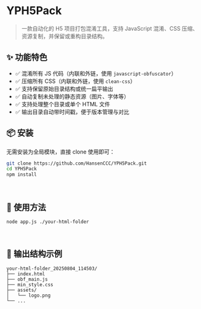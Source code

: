 # YPH5Pack

> 一款自动化的 H5 项目打包混淆工具，支持 JavaScript 混淆、CSS 压缩、资源复制，并保留或重构目录结构。

## ✨ 功能特色

- ✅ 混淆所有 JS 代码（内联和外链，使用 `javascript-obfuscator`）
- ✅ 压缩所有 CSS（内联和外链，使用 `clean-css`）
- ✅ 支持保留原始目录结构或统一扁平输出
- ✅ 自动复制未处理的静态资源（图片、字体等）
- ✅ 支持处理整个目录或单个 HTML 文件
- ✅ 输出目录自动带时间戳，便于版本管理与对比

## 📦 安装

无需安装为全局模块，直接 clone 使用即可：

```sh
git clone https://github.com/HansenCCC/YPH5Pack.git
cd YPH5Pack
npm install
```

<br/>

## 🚀 使用方法

```
node app.js ./your-html-folder
```

<br/>

## 📁 输出结构示例

```
your-html-folder_20250804_114503/
├── index.html
├── obf_main.js
├── min_style.css
├── assets/
│   └── logo.png
└── ...
```
